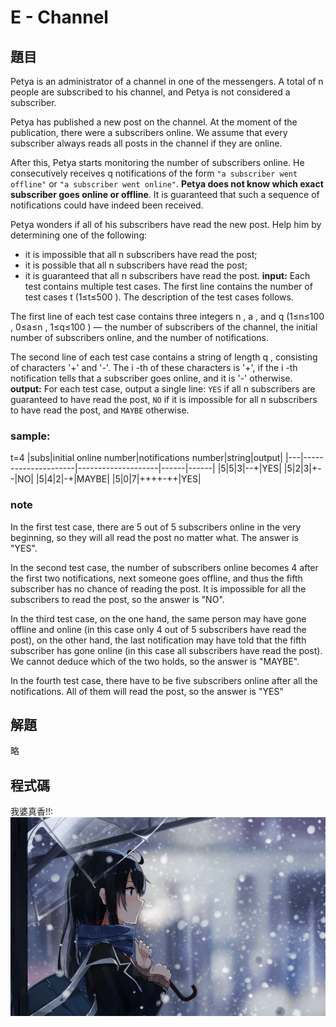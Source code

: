 # E - Channel
## 題目
Petya is an administrator of a channel in one of the messengers. A total of n
 people are subscribed to his channel, and Petya is not considered a subscriber.

Petya has published a new post on the channel. At the moment of the publication, there were a
 subscribers online. We assume that every subscriber always reads all posts in the channel if they are online.

After this, Petya starts monitoring the number of subscribers online. He consecutively receives q
 notifications of the form `"a subscriber went offline"` or `"a subscriber went online"`. **Petya does not know which exact subscriber goes online or offline**. It is guaranteed that such a sequence of notifications could have indeed been received.

Petya wonders if all of his subscribers have read the new post. Help him by determining one of the following:

* it is impossible that all n
 subscribers have read the post;
* it is possible that all n
 subscribers have read the post;
* it is guaranteed that all n
 subscribers have read the post.
**input:**
  Each test contains multiple test cases. The first line contains the number of test cases t
 (1≤t≤500
). The description of the test cases follows.

The first line of each test case contains three integers n
, a
, and q
 (1≤n≤100
, 0≤a≤n
, 1≤q≤100
) — the number of subscribers of the channel, the initial number of subscribers online, and the number of notifications.

The second line of each test case contains a string of length q
, consisting of characters '+' and '-'. The i
-th of these characters is '+', if the i
-th notification tells that a subscriber goes online, and it is '-' otherwise.  
**output:**
For each test case, output a single line: `YES` if all n
 subscribers are guaranteed to have read the post, `NO` if it is impossible for all n
 subscribers to have read the post, and `MAYBE` otherwise.  

 ### sample:
 t=4
 |subs|initial online number|notifications number|string|output|
 |---|---------------------|--------------------|------|------|
 |5|5|3|--+|YES|
 |5|2|3|+--|NO|
 |5|4|2|-+|MAYBE|
 |5|0|7|++++-++|YES|

 ### note
 In the first test case, there are 5
 out of 5
 subscribers online in the very beginning, so they will all read the post no matter what. The answer is "YES".

In the second test case, the number of subscribers online becomes 4
 after the first two notifications, next someone goes offline, and thus the fifth subscriber has no chance of reading the post. It is impossible for all the subscribers to read the post, so the answer is "NO".

In the third test case, on the one hand, the same person may have gone offline and online (in this case only 4
 out of 5
 subscribers have read the post), on the other hand, the last notification may have told that the fifth subscriber has gone online (in this case all subscribers have read the post). We cannot deduce which of the two holds, so the answer is "MAYBE".

In the fourth test case, there have to be five subscribers online after all the notifications. All of them will read the post, so the answer is "YES"  

## 解題
略
## 程式碼
我婆真香!!:
![](https://github.com/archie0732/CPEB1012/blob/main/picture1/655329.png)
